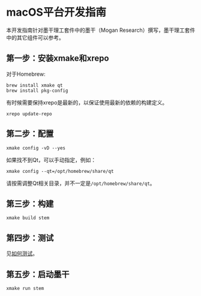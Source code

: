 # macOS平台开发指南
本开发指南针对墨干理工套件中的墨干（Mogan Research）撰写，墨干理工套件中的其它组件可以参考。

## 第一步：安装xmake和xrepo
对于Homebrew:
```
brew install xmake qt
brew install pkg-config
```

有时候需要保持xrepo是最新的，以保证使用最新的依赖的构建定义。
```
xrepo update-repo
```

## 第二步：配置
```
xmake config -vD --yes 
```
如果找不到Qt，可以手动指定，例如：
```
xmake config --qt=/opt/homebrew/share/qt
```
请按需调整Qt相关目录，并不一定是`/opt/homebrew/share/qt`。

## 第三步：构建
```
xmake build stem
```

## 第四步：测试
见[如何测试](Test_ZH.md)。

## 第五步：启动墨干
``` bash
xmake run stem
```
